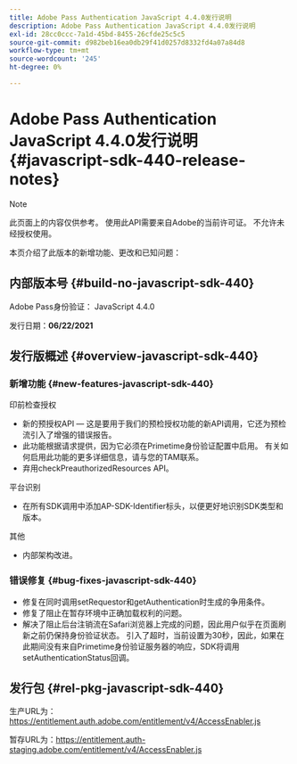 ```yaml
---
title: Adobe Pass Authentication JavaScript 4.4.0发行说明
description: Adobe Pass Authentication JavaScript 4.4.0发行说明
exl-id: 28cc0ccc-7a1d-45bd-8455-26cfde25c5c5
source-git-commit: d982beb16ea0db29f41d0257d8332fd4a07a84d8
workflow-type: tm+mt
source-wordcount: '245'
ht-degree: 0%

---
```


# Adobe Pass Authentication JavaScript 4.4.0发行说明 {#javascript-sdk-440-release-notes}

>[!NOTE]
>
>此页面上的内容仅供参考。 使用此API需要来自Adobe的当前许可证。 不允许未经授权使用。

本页介绍了此版本的新增功能、更改和已知问题：

## 内部版本号 {#build-no-javascript-sdk-440}

Adobe Pass身份验证： JavaScript 4.4.0

发行日期：**06/22/2021**


## 发行版概述 {#overview-javascript-sdk-440}

### 新增功能 {#new-features-javascript-sdk-440}

印前检查授权

* 新的预授权API — 这是要用于我们的预检授权功能的新API调用，它还为预检流引入了增强的错误报告。
* 此功能根据请求提供，因为它必须在Primetime身份验证配置中启用。 有关如何启用此功能的更多详细信息，请与您的TAM联系。
* 弃用checkPreauthorizedResources API。

平台识别

* 在所有SDK调用中添加AP-SDK-Identifier标头，以便更好地识别SDK类型和版本。

其他 

* 内部架构改进。


### 错误修复 {#bug-fixes-javascript-sdk-440}

* 修复在同时调用setRequestor和getAuthentication时生成的争用条件。
* 修复了阻止在暂存环境中正确加载权利的问题。
* 解决了阻止后台注销流在Safari浏览器上完成的问题，因此用户似乎在页面刷新之前仍保持身份验证状态。 引入了超时，当前设置为30秒，因此，如果在此期间没有来自Primetime身份验证服务器的响应，SDK将调用setAuthenticationStatus回调。

## 发行包 {#rel-pkg-javascript-sdk-440}

生产URL为：https://entitlement.auth.adobe.com/entitlement/v4/AccessEnabler.js

暂存URL为：https://entitlement.auth-staging.adobe.com/entitlement/v4/AccessEnabler.js
